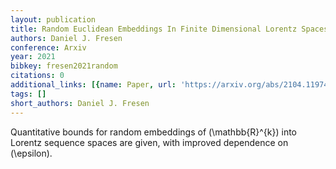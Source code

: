 ```yaml
---
layout: publication
title: Random Euclidean Embeddings In Finite Dimensional Lorentz Spaces
authors: Daniel J. Fresen
conference: Arxiv
year: 2021
bibkey: fresen2021random
citations: 0
additional_links: [{name: Paper, url: 'https://arxiv.org/abs/2104.11974'}]
tags: []
short_authors: Daniel J. Fresen
---
```

Quantitative bounds for random embeddings of \(\mathbb\{R\}^\{k\}\) into Lorentz
sequence spaces are given, with improved dependence on \(\epsilon\).